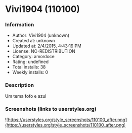 # Vivi1904 (110100)

### Information
- Author: Vivi1904 (unknown)
- Created at: unknown
- Updated at: 2/4/2015, 4:43:19 PM
- License: NO-REDISTRIBUTION
- Category: amordoce
- Rating: undefined
- Total installs: 38
- Weekly installs: 0


### Description
Um tema fofo e azul


### Screenshots (links to userstyles.org)
![https://userstyles.org/style_screenshots/110100_after.png](https://userstyles.org/style_screenshots/110100_after.png)


